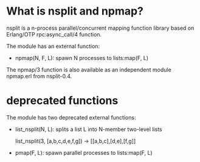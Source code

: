 # What is nsplit and npmap?

nsplit is a n-process parallel/concurrent mapping function library based on Erlang/OTP rpc:async_call/4 function.

The module has an external function:

* npmap(N, F, L): spawn N processes to lists:map(F, L)

The npmap/3 function is also available as an independent module npmap.erl from nsplit-0.4.

# deprecated functions

The module has two deprecated external functions:

* list_nsplit(N, L): splits a list L into N-member two-level lists

  list_nsplit(3, [a,b,c,d,e,f,g]) -> [[a,b,c],[d,e],[f,g]]

* pmap(F, L): spawn parallel processes to lists:map(F, L)


